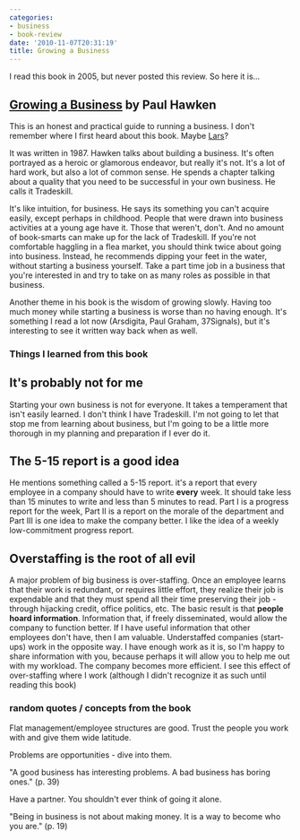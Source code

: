 ```yaml
---
categories:
- business
- book-review
date: '2010-11-07T20:31:19'
title: Growing a Business
---
```



I read this book in 2005, but never posted this review. So here it
is...

## <a href="http://www.amazon.com/gp/product/0671671642?ie=UTF8&tag=vinodkurupshomep&linkCode=as2&camp=1789&creative=390957&creativeASIN=0671671642">Growing a Business</a> by Paul Hawken

This is an honest and practical guide to running a business. I don't
remember where I first heard about this book. Maybe [Lars](http://pinds.com)?

It was written in 1987. Hawken talks about building a business. It's
often portrayed as a heroic or glamorous endeavor, but really it's
not. It's a lot of hard work, but also a lot of common sense. He spends a
chapter talking about a quality that you need to be successful in your own
business. He calls it Tradeskill.

It's like intuition, for business. He says its something you can't acquire
easily, except perhaps in childhood. People that were drawn into business
activities at a young age have it. Those that weren't, don't. And no amount
of book-smarts can make up for the lack of Tradeskill. If you're not
comfortable haggling in a flea market, you should think twice about going
into business. Instead, he recommends dipping your feet in the water,
without starting a business yourself. Take a part time job in a business
that you're interested in and try to take on as many roles as possible in
that business.

Another theme in his book is the wisdom of growing slowly. Having too much
money while starting a business is worse than no having enough. It's
something I read a lot now (Arsdigita, Paul Graham, 37Signals), but it's
interesting to see it written way back when as well.

### Things I learned from this book

## It's probably not for me

Starting your own business is not for everyone. It takes a temperament that
isn't easily learned. I don't think I have Tradeskill. I'm not going to let
that stop me from learning about business, but I'm going to be a little
more thorough in my planning and preparation if I ever do it.

## The 5-15 report is a good idea

He mentions something called a 5-15 report. it's a report that every
employee in a company should have to write **every** week. It should take
less than 15 minutes to write and less than 5 minutes to read. Part I is a
progress report for the week, Part II is a report on the morale of the
department and Part III is one idea to make the company better. I like the
idea of a weekly low-commitment progress report.

## Overstaffing is the root of all evil

A major problem of big business is over-staffing. Once an employee
learns that their work is redundant, or requires little effort, they
realize their job is expendable and that they must spend all their
time preserving their job - through hijacking credit, office politics,
etc. The basic result is that **people hoard information**. Information
that, if freely disseminated, would allow the company to function
better. If I have useful information that other employees don't have,
then I am valuable. Understaffed companies (start-ups) work in the
opposite way. I have enough work as it is, so I'm happy to share
information with you, because perhaps it will allow you to help me out
with my workload. The company becomes more efficient. I see this
effect of over-staffing where I work (although I didn't recognize it
as such until reading this book)

### random quotes / concepts from the book
 
Flat management/employee structures are good. Trust the people you work with and
give them wide latitude.

Problems are opportunities - dive into them.

"A good business has interesting problems. A bad business has boring ones." (p. 39) 

Have a partner. You shouldn't ever think of going it alone.

"Being in business is not about making money. It is a way to become who you are." (p. 19)

